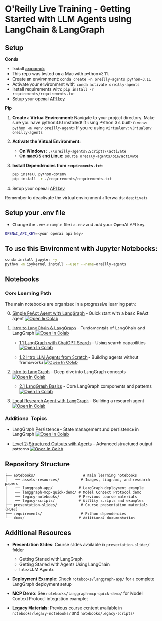 # O'Reilly Live Training - Getting Started with LLM Agents using LangChain & LangGraph

## Setup

**Conda**

- Install [anaconda](https://www.anaconda.com/download)
- This repo was tested on a Mac with python=3.11.
- Create an environment: `conda create -n oreilly-agents python=3.11`
- Activate your environment with: `conda activate oreilly-agents`
- Install requirements with: `pip install -r requirements/requirements.txt`
- Setup your openai [API key](https://platform.openai.com/)

**Pip**

1. **Create a Virtual Environment:**
    Navigate to your project directory. Make sure you have python3.10 installed!
    If using Python 3's built-in `venv`: `python -m venv oreilly-agents`
    If you're using `virtualenv`: `virtualenv oreilly-agents`

2. **Activate the Virtual Environment:**
    - **On Windows:** `.\\oreilly-agents\\Scripts\\activate`
    - **On macOS and Linux:** `source oreilly-agents/bin/activate`

3. **Install Dependencies from `requirements.txt`:**
    ```bash
    pip install python-dotenv
    pip install -r ./requirements/requirements.txt
    ```

4. Setup your openai [API key](https://platform.openai.com/)

Remember to deactivate the virtual environment afterwards: `deactivate`

## Setup your .env file

- Change the `.env.example` file to `.env` and add your OpenAI API key.

```bash
OPENAI_API_KEY=<your openai api key>
```

## To use this Environment with Jupyter Notebooks:

```bash
conda install jupyter -y
python -m ipykernel install --user --name=oreilly-agents
```

## Notebooks

### Core Learning Path

The main notebooks are organized in a progressive learning path:

0. [Simple ReAct Agent with LangGraph](notebooks/0.0-simple-react-agent-langgraph.ipynb) - Quick start with a basic ReAct agent
[![Open In Colab](https://colab.research.google.com/assets/colab-badge.svg)](https://colab.research.google.com/github/EnkrateiaLucca/oreilly_live_training_agents/blob/main/notebooks/0.0-simple-react-agent-langgraph.ipynb)

1. [Intro to LangChain & LangGraph](notebooks/1.0-intro-langchain-langgraph.ipynb) - Fundamentals of LangChain and LangGraph
[![Open In Colab](https://colab.research.google.com/assets/colab-badge.svg)](https://colab.research.google.com/github/EnkrateiaLucca/oreilly_live_training_agents/blob/main/notebooks/1.0-intro-langchain-langgraph.ipynb)

   - [1.1 LangGraph with ChatGPT Search](notebooks/1.1-intro-langgraph-chatgpt-search.ipynb) - Using search capabilities
   [![Open In Colab](https://colab.research.google.com/assets/colab-badge.svg)](https://colab.research.google.com/github/EnkrateiaLucca/oreilly_live_training_agents/blob/main/notebooks/1.1-intro-langgraph-chatgpt-search.ipynb)

   - [1.2 Intro LLM Agents from Scratch](notebooks/1.2-intro-llm-agents-from-scratch.ipynb) - Building agents without frameworks
   [![Open In Colab](https://colab.research.google.com/assets/colab-badge.svg)](https://colab.research.google.com/github/EnkrateiaLucca/oreilly_live_training_agents/blob/main/notebooks/1.2-intro-llm-agents-from-scratch.ipynb)

2. [Intro to LangGraph](notebooks/2.0-intro-langgraph.ipynb) - Deep dive into LangGraph concepts
[![Open In Colab](https://colab.research.google.com/assets/colab-badge.svg)](https://colab.research.google.com/github/EnkrateiaLucca/oreilly_live_training_agents/blob/main/notebooks/2.0-intro-langgraph.ipynb)

   - [2.1 LangGraph Basics](notebooks/2.1-langgraph-basics.ipynb) - Core LangGraph components and patterns
   [![Open In Colab](https://colab.research.google.com/assets/colab-badge.svg)](https://colab.research.google.com/github/EnkrateiaLucca/oreilly_live_training_agents/blob/main/notebooks/2.1-langgraph-basics.ipynb)

3. [Local Research Agent with LangGraph](notebooks/3.0-local-research-agent-langgraph.ipynb) - Building a research agent
[![Open In Colab](https://colab.research.google.com/assets/colab-badge.svg)](https://colab.research.google.com/github/EnkrateiaLucca/oreilly_live_training_agents/blob/main/notebooks/3.0-local-research-agent-langgraph.ipynb)

### Additional Topics

- [LangGraph Persistence](notebooks/intro-langgraph-persistence.ipynb) - State management and persistence in LangGraph
[![Open In Colab](https://colab.research.google.com/assets/colab-badge.svg)](https://colab.research.google.com/github/EnkrateiaLucca/oreilly_live_training_agents/blob/main/notebooks/intro-langgraph-persistence.ipynb)

- [Level 2: Structured Outputs with Agents](notebooks/level2-structured-outputs-agents.ipynb) - Advanced structured output patterns
[![Open In Colab](https://colab.research.google.com/assets/colab-badge.svg)](https://colab.research.google.com/github/EnkrateiaLucca/oreilly_live_training_agents/blob/main/notebooks/level2-structured-outputs-agents.ipynb)

## Repository Structure

```
├── notebooks/                      # Main learning notebooks
│   ├── assets-resources/          # Images, diagrams, and research papers
│   ├── langgraph-app/            # LangGraph deployment example
│   ├── langgraph-mcp-quick-demo/ # Model Context Protocol demo
│   ├── legacy-notebooks/         # Previous course materials
│   └── legacy-scripts/           # Utility scripts and examples
├── presentation-slides/           # Course presentation materials (PDFs)
├── requirements/                  # Python dependencies
└── docs/                         # Additional documentation
```

## Additional Resources

- **Presentation Slides**: Course slides available in `presentation-slides/` folder
  - Getting Started with LangGraph
  - Getting Started with Agents Using LangChain
  - Intro LLM Agents

- **Deployment Example**: Check `notebooks/langgraph-app/` for a complete LangGraph deployment setup

- **MCP Demo**: See `notebooks/langgraph-mcp-quick-demo/` for Model Context Protocol integration examples

- **Legacy Materials**: Previous course content available in `notebooks/legacy-notebooks/` and `notebooks/legacy-scripts/`
